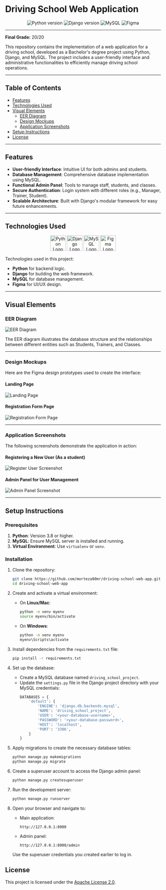 # Driving School Web Application

<div align="center">
  <img src="https://img.shields.io/badge/Python-3.9+-blue.svg" alt="Python version">
  <img src="https://img.shields.io/badge/Django-4.0+-green.svg" alt="Django version">
  <img src="https://img.shields.io/badge/MySQL-✔-orange.svg" alt="MySQL">
  <img src="https://img.shields.io/badge/Figma-UI%20Design-yellow.svg" alt="Figma">
</div>

---

**Final Grade:** 20/20

This repository contains the implementation of a web application for a driving school, developed as a Bachelor's degree project using Python, Django, and MySQL. The project includes a user-friendly interface and administrative functionalities to efficiently manage driving school operations.

---

## Table of Contents

- [Features](#features)
- [Technologies Used](#technologies-used)
- [Visual Elements](#visual-elements)
  - [EER Diagram](#eer-diagram)
  - [Design Mockups](#design-mockups)
  - [Application Screenshots](#application-screenshots)
- [Setup Instructions](#setup-instructions)
- [License](#license)

---

## Features

- **User-friendly Interface**: Intuitive UI for both admins and students.
- **Database Management**: Comprehensive database implementation using MySQL.
- **Functional Admin Panel**: Tools to manage staff, students, and classes.
- **Secure Authentication**: Login system with different roles (e.g., Manager, Trainer, Student).
- **Scalable Architecture**: Built with Django's modular framework for easy future enhancements.

---

## Technologies Used

<div align="center">
  <img src="https://upload.wikimedia.org/wikipedia/commons/c/c3/Python-logo-notext.svg" height="50" alt="Python Logo">
  <img src="https://upload.wikimedia.org/wikipedia/commons/7/75/Django_logo.svg" height="50" alt="Django Logo">
  <img src="https://upload.wikimedia.org/wikipedia/commons/0/0a/MySQL_textlogo.svg" height="50" alt="MySQL Logo">
  <img src="https://upload.wikimedia.org/wikipedia/commons/3/33/Figma-logo.svg" height="50" alt="Figma Logo">
</div>

Technologies used in this project:
- **Python** for backend logic.
- **Django** for building the web framework.
- **MySQL** for database management.
- **Figma** for UI/UX design.

---

## Visual Elements

### EER Diagram
![EER Diagram](docs/EER_Diagram.png)

The EER diagram illustrates the database structure and the relationships between different entities such as Students, Trainers, and Classes.

---

### Design Mockups
Here are the Figma design prototypes used to create the interface:

#### Landing Page
![Landing Page](screenshots/landing_page.jpg)

#### Registration Form Page
![Registration Form Page](screenshots/Registration%20Form%20Page.jpg)

---

### Application Screenshots
The following screenshots demonstrate the application in action:

#### Registering a New User (As a student)
![Register User Screenshot](screenshots/Register%20User%20Screenshot.jpg)

#### Admin Panel for User Management
![Admin Panel Screenshot](screenshots/Admin%20Panel%20for%20User%20Management.jpg)

---

## Setup Instructions

### Prerequisites
1. **Python**: Version 3.8 or higher.
2. **MySQL**: Ensure MySQL server is installed and running.
3. **Virtual Environment**: Use `virtualenv` or `venv`.

### Installation
1. Clone the repository:
   ```bash
   git clone https://github.com/morteza80mr/driving-school-web-app.git
   cd driving-school-web-app

2. Create and activate a virtual environment:
   - On **Linux/Mac**:
     ```bash
     python -m venv myenv
     source myenv/bin/activate
     ```
   - On **Windows**:
     ```bash
     python -m venv myenv
     myenv\Scripts\activate
     ```

3. Install dependencies from the `requirements.txt` file:
   ```bash
   pip install -r requirements.txt

4. Set up the database:
   - Create a MySQL database named `driving_school_project`.
   - Update the `settings.py` file in the Django project directory with your MySQL credentials:
     ```python
     DATABASES = {
         'default': {
             'ENGINE': 'django.db.backends.mysql',
             'NAME': 'driving_school_project',
             'USER': '<your-database-username>',
             'PASSWORD': '<your-database-password>',
             'HOST': 'localhost',
             'PORT': '3306',
         }
     }
     ```

5. Apply migrations to create the necessary database tables:
   ```bash
   python manage.py makemigrations
   python manage.py migrate

6. Create a superuser account to access the Django admin panel:
   ```bash
   python manage.py createsuperuser

7. Run the development server:
   ```bash
   python manage.py runserver

8. Open your browser and navigate to:
   - Main application:
     ```plaintext
     http://127.0.0.1:8000
     ```
   - Admin panel:
     ```plaintext
     http://127.0.0.1:8000/admin
     ```

   Use the superuser credentials you created earlier to log in.

## License

This project is licensed under the [Apache License 2.0](LICENSE).
